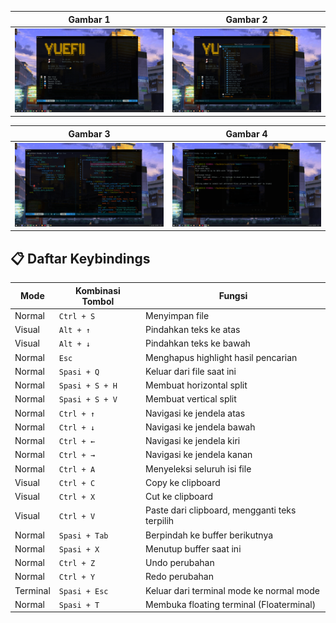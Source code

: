 | Gambar 1              | Gambar 2              |
| --------------------- | --------------------- |
| ![](screenshot/1.png) | ![](screenshot/2.png) |

| Gambar 3              | Gambar 4              |
| --------------------- | --------------------- |
| ![](screenshot/3.png) | ![](screenshot/4.png) |

## 📋 Daftar Keybindings

| Mode     | Kombinasi Tombol | Fungsi                                        |
| -------- | ---------------- | --------------------------------------------- |
| Normal   | `Ctrl + S`       | Menyimpan file                                |
| Visual   | `Alt + ↑`        | Pindahkan teks ke atas                        |
| Visual   | `Alt + ↓`        | Pindahkan teks ke bawah                       |
| Normal   | `Esc`            | Menghapus highlight hasil pencarian           |
| Normal   | `Spasi + Q`      | Keluar dari file saat ini                     |
| Normal   | `Spasi + S + H`  | Membuat horizontal split                      |
| Normal   | `Spasi + S + V`  | Membuat vertical split                        |
| Normal   | `Ctrl + ↑`       | Navigasi ke jendela atas                      |
| Normal   | `Ctrl + ↓`       | Navigasi ke jendela bawah                     |
| Normal   | `Ctrl + ←`       | Navigasi ke jendela kiri                      |
| Normal   | `Ctrl + →`       | Navigasi ke jendela kanan                     |
| Normal   | `Ctrl + A`       | Menyeleksi seluruh isi file                   |
| Visual   | `Ctrl + C`       | Copy ke clipboard                             |
| Visual   | `Ctrl + X`       | Cut ke clipboard                              |
| Visual   | `Ctrl + V`       | Paste dari clipboard, mengganti teks terpilih |
| Normal   | `Spasi + Tab`    | Berpindah ke buffer berikutnya                |
| Normal   | `Spasi + X`      | Menutup buffer saat ini                       |
| Normal   | `Ctrl + Z`       | Undo perubahan                                |
| Normal   | `Ctrl + Y`       | Redo perubahan                                |
| Terminal | `Spasi + Esc`    | Keluar dari terminal mode ke normal mode      |
| Normal   | `Spasi + T`      | Membuka floating terminal (Floaterminal)      |
